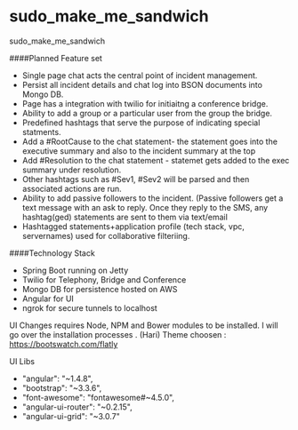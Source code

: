# sudo_make_me_sandwich
sudo_make_me_sandwich


####Planned Feature set
- Single page chat acts the central point of incident management.
- Persist all incident details and chat log into BSON documents into Mongo DB.
- Page has a integration with twilio for initiaitng a conference bridge.
- Ability to add a group or a particular user from the group the bridge. 
- Predefined hashtags that serve the purpose of indicating special statments.
- Add a #RootCause to the chat statement- the statement goes into the executive summary and also to the incident summary at the top
- Add #Resolution to the chat statement - statemet gets added to the exec summary under resolution.
- Other hashtags such as #Sev1, #Sev2 will be parsed and then associated actions are run.
- Ability to add  passive followers to the incident. (Passive followers get a text message with an ask to reply. Once they reply to the SMS, any hashtag(ged) statements are sent to them via text/email
- Hashtagged statements+application profile (tech stack, vpc, servernames) used for collaborative filteriing.

####Technology Stack
- Spring Boot running on Jetty
- Twilio for Telephony, Bridge and Conference
- Mongo DB for persistence hosted on AWS
- Angular for UI
- ngrok for secure tunnels to localhost 





UI Changes requires Node, NPM and Bower modules to be installed. I will go over the installation processes . (Hari)
Theme choosen : https://bootswatch.com/flatly 

UI Libs
- "angular": "~1.4.8",
- "bootstrap": "~3.3.6",
- "font-awesome": "fontawesome#~4.5.0",
- "angular-ui-router": "~0.2.15",
- "angular-ui-grid": "~3.0.7"
 
